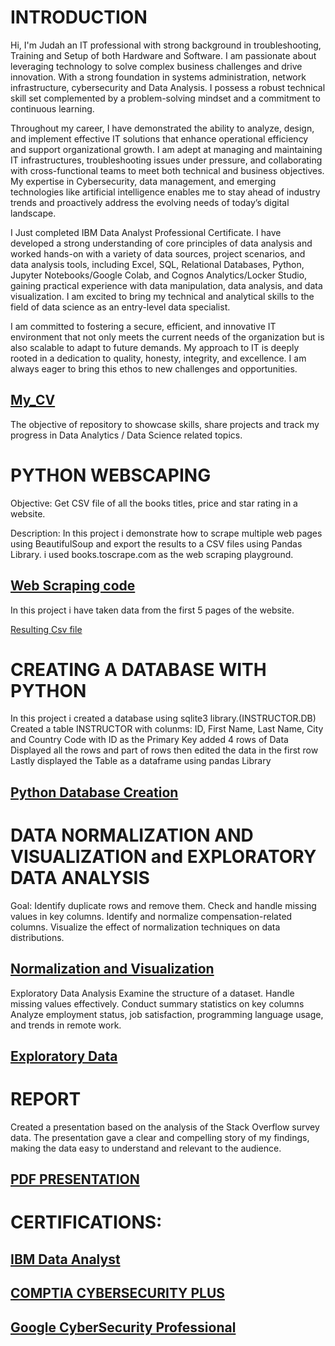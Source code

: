 # INTRODUCTION

Hi, I'm Judah an IT professional with strong background in troubleshooting, Training and Setup of both Hardware and Software. I am passionate about leveraging technology to solve complex business challenges and drive innovation. With a strong foundation in systems administration, network infrastructure, cybersecurity and Data Analysis. I possess a robust technical skill set complemented by a problem-solving mindset and a commitment to continuous learning.

Throughout my career, I have demonstrated the ability to analyze, design, and implement effective IT solutions that enhance operational efficiency and support organizational growth. I am adept at managing and maintaining IT infrastructures, troubleshooting issues under pressure, and collaborating with cross-functional teams to meet both technical and business objectives. My expertise in Cybersecurity, data management, and emerging technologies like artificial intelligence enables me to stay ahead of industry trends and proactively address the evolving needs of today’s digital landscape.

I Just completed IBM Data Analyst Professional Certificate. I have developed a strong understanding of core principles of data analysis and worked hands-on with a variety of data sources, project scenarios, and data analysis tools, including Excel, SQL, Relational Databases, Python, Jupyter Notebooks/Google Colab, and Cognos Analytics/Locker Studio, gaining practical experience with data manipulation, data analysis, and data visualization. I am excited to bring my technical and analytical skills to the field of data science as an entry-level data specialist.

I am committed to fostering a secure, efficient, and innovative IT environment that not only meets the current needs of the organization but is also scalable to adapt to future demands. My approach to IT is deeply rooted in a dedication to quality, honesty, integrity, and excellence. I am always eager to bring this ethos to new challenges and opportunities.

## [My_CV](https://github.com/JudahMwatee/Data-Analyst-Portfolio/blob/main/CV.pdf)

The objective of repository to showcase skills, share projects and track my progress in Data Analytics / Data Science related topics.

# PYTHON WEBSCAPING

Objective:
Get CSV file of all the books titles, price and star rating in a website.

Description:
In this project i demonstrate how to scrape multiple web pages using BeautifulSoup and export the results to a CSV files using Pandas Library. 
i used books.toscrape.com as the web scraping playground.

## [Web Scraping code](https://github.com/JudahMwatee/Data-Analyst-Portfolio/blob/main/Web_Scraping_to_CSV.ipynb)

In this project i have taken data from the first 5 pages of the website.

[Resulting Csv file](https://github.com/JudahMwatee/Data-Analyst-Portfolio/blob/main/books.csv)

# CREATING A DATABASE WITH PYTHON

In this project i created a database using sqlite3 library.(INSTRUCTOR.DB)
Created a table INSTRUCTOR with colunms: ID, First Name, Last Name, City and Country Code with ID as the Primary Key
added 4 rows of Data
Displayed all the rows and part of rows then edited the data in the first row
Lastly displayed the Table as a dataframe using pandas Library

## [Python Database Creation](https://github.com/JudahMwatee/Data-Analyst-Portfolio/blob/main/creating_DB_in_Python.ipynb)

# DATA NORMALIZATION AND VISUALIZATION and EXPLORATORY DATA ANALYSIS

Goal:
Identify duplicate rows and remove them.
Check and handle missing values in key columns.
Identify and normalize compensation-related columns.
Visualize the effect of normalization techniques on data distributions.

## [Normalization and Visualization](https://github.com/JudahMwatee/TestRepo/blob/main/Hands-on%20Lab%2010%20Normalizing%20Data.ipynb)

Exploratory Data Analysis
Examine the structure of a dataset.
Handle missing values effectively.
Conduct summary statistics on key columns
Analyze employment status, job satisfaction, programming language usage, and trends in remote work.

## [Exploratory Data](https://github.com/JudahMwatee/TestRepo/blob/main/Hands-on%20Lab%20Exploratory%20Data%20Analysis%20(1).ipynb)

# REPORT 

Created a presentation based on the analysis of the Stack Overflow survey data. The presentation gave a clear and compelling story of my findings, making the data easy to understand and relevant to the audience. 

## [PDF PRESENTATION](https://github.com/JudahMwatee/TestRepo/blob/main/DataAnalystPresentation.pdf)

# CERTIFICATIONS:

## [IBM Data Analyst](https://www.coursera.org/account/accomplishments/specialization/95K05UBAHFIV)
## [COMPTIA CYBERSECURITY PLUS](https://github.com/JudahMwatee/Data-Analyst-Portfolio/blob/main/CompTIA%20Security%2B%20ce%20certificate%20(1).pdf)
## [Google CyberSecurity Professional](https://www.coursera.org/account/accomplishments/professional-cert/1DKN0RCQ2FS8)















